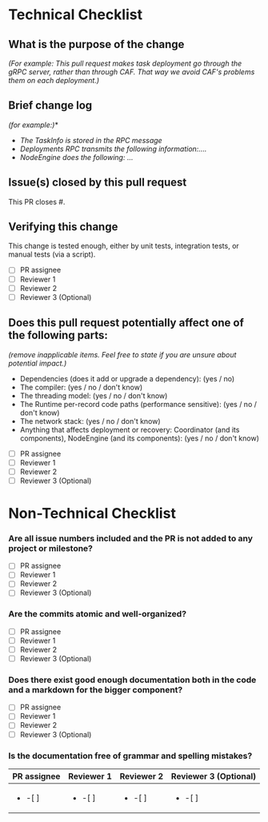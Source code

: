 # Technical Checklist
## What is the purpose of the change
*(For example: This pull request makes task deployment go through the gRPC server, rather than through CAF. That way we avoid CAF's problems them on each deployment.)*

## Brief change log
*(for example:)**
  - *The TaskInfo is stored in the RPC message*
  - *Deployments RPC transmits the following information:....*
  - *NodeEngine does the following: ...*

## Issue(s) closed by this pull request
This PR closes #<issue number>.

## Verifying this change
This change is tested enough, either by unit tests, integration tests, or manual tests (via a script).
- [ ] PR assignee
- [ ] Reviewer 1
- [ ] Reviewer 2
- [ ] Reviewer 3 (Optional)

## Does this pull request potentially affect one of the following parts:
*(remove inapplicable items. Feel free to state if you are unsure about potential impact.)*
  - Dependencies (does it add or upgrade a dependency): (yes / no)
  - The compiler: (yes / no / don't know)
  - The threading model: (yes / no / don't know)
  - The Runtime per-record code paths (performance sensitive): (yes / no / don't know)
  - The network stack: (yes / no / don't know)
  - Anything that affects deployment or recovery: Coordinator (and its components), NodeEngine (and its components): (yes / no / don't know)

- [ ] PR assignee
- [ ] Reviewer 1
- [ ] Reviewer 2
- [ ] Reviewer 3 (Optional)
# Non-Technical Checklist
### Are all issue numbers included and the PR is not added to any project or milestone?

- [ ] PR assignee
- [ ] Reviewer 1
- [ ] Reviewer 2
- [ ] Reviewer 3 (Optional)

### Are the commits atomic and well-organized?

- [ ] PR assignee
- [ ] Reviewer 1
- [ ] Reviewer 2
- [ ] Reviewer 3 (Optional)

### Does there exist good enough documentation both in the code and a markdown for the bigger component?

- [ ] PR assignee
- [ ] Reviewer 1
- [ ] Reviewer 2
- [ ] Reviewer 3 (Optional)

### Is the documentation free of grammar and spelling mistakes?

| PR assignee             | Reviewer 1              | Reviewer 2              | Reviewer 3 (Optional)   |
|-------------------------|-------------------------|-------------------------|-------------------------|
| <ul><li>-[ ] </li></ul> | <ul><li>-[ ] </li></ul> | <ul><li>-[ ] </li></ul> | <ul><li>-[ ] </li></ul> |
